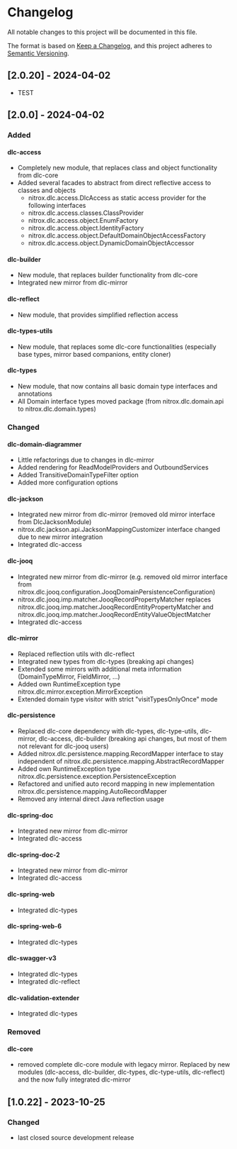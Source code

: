 # Changelog

All notable changes to this project will be documented in this file.

The format is based on [Keep a Changelog](https://keepachangelog.com/en/1.0.0/),
and this project adheres to [Semantic Versioning](https://semver.org/spec/v2.0.0.html).
## [2.0.20] - 2024-04-02

- TEST

## [2.0.0] - 2024-04-02

### Added

#### dlc-access
- Completely new module, that replaces class and object functionality from dlc-core
- Added several facades to abstract from direct reflective access to classes and objects
    - nitrox.dlc.access.DlcAccess as static access provider for the following interfaces
    - nitrox.dlc.access.classes.ClassProvider
    - nitrox.dlc.access.object.EnumFactory
    - nitrox.dlc.access.object.IdentityFactory
    - nitrox.dlc.access.object.DefaultDomainObjectAccessFactory
    - nitrox.dlc.access.object.DynamicDomainObjectAccessor

#### dlc-builder
- New module, that replaces builder functionality from dlc-core
- Integrated new mirror from dlc-mirror

#### dlc-reflect
- New module, that provides simplified reflection access

#### dlc-types-utils
- New module, that replaces some dlc-core functionalities (especially base types, mirror based companions, entity cloner)

#### dlc-types
- New module, that now contains all basic domain type interfaces and annotations
- All Domain interface types moved package (from nitrox.dlc.domain.api to nitrox.dlc.domain.types)

### Changed

#### dlc-domain-diagrammer
- Little refactorings due to changes in dlc-mirror
- Added rendering for ReadModelProviders and OutboundServices
- Added TransitiveDomainTypeFilter option
- Added more configuration options

#### dlc-jackson
- Integrated new mirror from dlc-mirror (removed old mirror interface from DlcJacksonModule)
- nitrox.dlc.jackson.api.JacksonMappingCustomizer interface changed due to new mirror integration
- Integrated dlc-access

#### dlc-jooq
- Integrated new mirror from dlc-mirror (e.g. removed old mirror interface from nitrox.dlc.jooq.configuration.JooqDomainPersistenceConfiguration)
- nitrox.dlc.jooq.imp.matcher.JooqRecordPropertyMatcher replaces nitrox.dlc.jooq.imp.matcher.JooqRecordEntityPropertyMatcher and nitrox.dlc.jooq.imp.matcher.JooqRecordEntityValueObjectMatcher
- Integrated dlc-access

#### dlc-mirror
- Replaced reflection utils with dlc-reflect
- Integrated new types from dlc-types (breaking api changes)
- Extended some mirrors with additional meta information (DomainTypeMirror, FieldMirror, ...)
- Added own RuntimeException type nitrox.dlc.mirror.exception.MirrorException
- Extended domain type visitor with strict "visitTypesOnlyOnce" mode

#### dlc-persistence
- Replaced dlc-core dependency with dlc-types, dlc-type-utils, dlc-mirror, dlc-access, dlc-builder (breaking api changes, but most of them not relevant for dlc-jooq users)
- Added nitrox.dlc.persistence.mapping.RecordMapper interface to stay independent of nitrox.dlc.persistence.mapping.AbstractRecordMapper
- Added own RuntimeException type nitrox.dlc.persistence.exception.PersistenceException
- Refactored and unified auto record mapping in new implementation nitrox.dlc.persistence.mapping.AutoRecordMapper
- Removed any internal direct Java reflection usage

#### dlc-spring-doc
- Integrated new mirror from dlc-mirror 
- Integrated dlc-access

#### dlc-spring-doc-2
- Integrated new mirror from dlc-mirror
- Integrated dlc-access

#### dlc-spring-web
- Integrated dlc-types

#### dlc-spring-web-6
- Integrated dlc-types

#### dlc-swagger-v3
- Integrated dlc-types
- Integrated dlc-reflect

#### dlc-validation-extender
- Integrated dlc-types

### Removed

#### dlc-core
- removed complete dlc-core module with legacy mirror. Replaced by new modules (dlc-access, dlc-builder, dlc-types, dlc-type-utils, dlc-reflect) and the now fully integrated dlc-mirror

## [1.0.22] - 2023-10-25

### Changed
- last closed source development release



